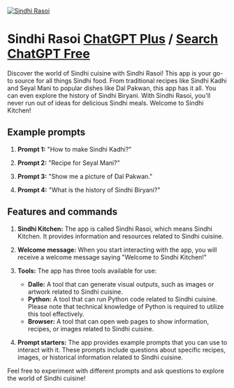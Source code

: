 
[![Sindhi Rasoi](https://files.oaiusercontent.com/file-vThI7SM8noQbkm4PxuFRRr0R?se=2123-10-17T03%3A01%3A01Z&sp=r&sv=2021-08-06&sr=b&rscc=max-age%3D31536000%2C%20immutable&rscd=attachment%3B%20filename%3De2085dc4-cafa-4c21-bfc2-4db64b775a90.png&sig=q3f7K1ejxBGZILC7jRrpDXldV8HLRz%2BlXgee0EmmGDg%3D)](https://chat.openai.com/g/g-7mNOqJe9T-sindhi-rasoi)

# Sindhi Rasoi [ChatGPT Plus](https://chat.openai.com/g/g-7mNOqJe9T-sindhi-rasoi) / [Search ChatGPT Free](https://gptcall.net/index.html#/?search=Sindhi%20Rasoi)

Discover the world of Sindhi cuisine with Sindhi Rasoi! This app is your go-to source for all things Sindhi food. From traditional recipes like Sindhi Kadhi and Seyal Mani to popular dishes like Dal Pakwan, this app has it all. You can even explore the history of Sindhi Biryani. With Sindhi Rasoi, you'll never run out of ideas for delicious Sindhi meals. Welcome to Sindhi Kitchen!

## Example prompts

1. **Prompt 1:** "How to make Sindhi Kadhi?"

2. **Prompt 2:** "Recipe for Seyal Mani?"

3. **Prompt 3:** "Show me a picture of Dal Pakwan."

4. **Prompt 4:** "What is the history of Sindhi Biryani?"

## Features and commands

1. **Sindhi Kitchen:** The app is called Sindhi Rasoi, which means Sindhi Kitchen. It provides information and resources related to Sindhi cuisine.

2. **Welcome message:** When you start interacting with the app, you will receive a welcome message saying "Welcome to Sindhi Kitchen!"

3. **Tools:** The app has three tools available for use:
   - **Dalle:** A tool that can generate visual outputs, such as images or artwork related to Sindhi cuisine.
   - **Python:** A tool that can run Python code related to Sindhi cuisine. Please note that technical knowledge of Python is required to utilize this tool effectively.
   - **Browser:** A tool that can open web pages to show information, recipes, or images related to Sindhi cuisine.

4. **Prompt starters:** The app provides example prompts that you can use to interact with it. These prompts include questions about specific recipes, images, or historical information related to Sindhi cuisine.

Feel free to experiment with different prompts and ask questions to explore the world of Sindhi cuisine!


